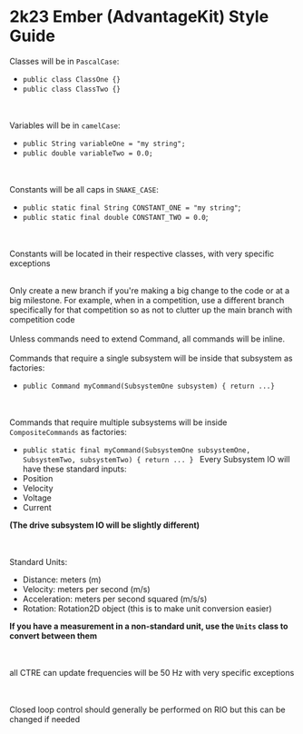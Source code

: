 # 2k23 Ember (AdvantageKit) Style Guide
Classes will be in ```PascalCase```:
* ```public class ClassOne {}```
* ```public class ClassTwo {}```

<br/><br/>
Variables will be in ```camelCase```:
* ```public String variableOne = "my string";```
* ```public double variableTwo = 0.0;```

<br/><br/>
Constants will be all caps in ```SNAKE_CASE```:
* ```public static final String CONSTANT_ONE = "my string"```;
* ```public static final double CONSTANT_TWO = 0.0```;

<br/><br/>
Constants will be located in their respective classes, with very specific exceptions
<br/><br/>

Only create a new branch if you're making a big change to the code or at a big milestone. For example, when in a competition, use a different branch specifically for that competition so as not to clutter up the main branch with competition code
<br/><br/>
Unless commands need to extend Command, all commands will be inline.
<br/><br/>
Commands that require a single subsystem will be inside that subsystem as factories:
* ```public Command myCommand(SubsystemOne subsystem) { return ...}```

<br/><br/>
Commands that require multiple subsystems will be inside ```CompositeCommands``` as factories:
* ```public static final myCommand(SubsystemOne subsystemOne, SubsystemTwo, subsystemTwo) { return ... } ```
Every Subsystem IO will have these standard inputs:
* Position
* Velocity
* Voltage
* Current


**(The drive subsystem IO will be slightly different)**

<br/><br/>
Standard Units:
* Distance: meters (m)
* Velocity: meters per second (m/s)
* Acceleration: meters per second squared (m/s/s)
* Rotation: Rotation2D object (this is to make unit conversion easier)


**If you have a measurement in a non-standard unit, use the ```Units``` class to convert between them**

<br/><br/>
all CTRE can update frequencies will be 50 Hz with very specific exceptions

<br/><br/>
Closed loop control should generally be performed on RIO but this can be changed if needed
